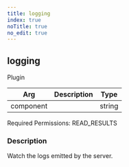 ```yaml
---
title: logging
index: true
noTitle: true
no_edit: true
---
```




<div class="vql_item"></div>


## logging
<span class='vql_type label label-warning pull-right page-header'>Plugin</span>



<div class="vqlargs"></div>

Arg | Description | Type
----|-------------|-----
component||string

Required Permissions: 
<span class="linkcolour label label-success">READ_RESULTS</span>

### Description

Watch the logs emitted by the server.

